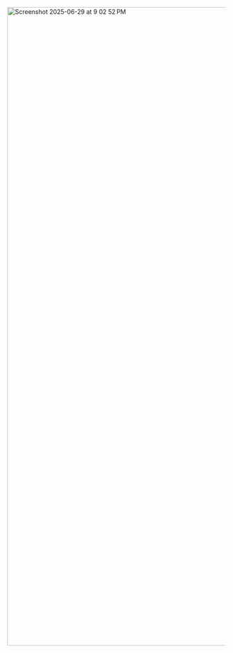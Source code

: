 <img width="1469" alt="Screenshot 2025-06-29 at 9 02 52 PM" src="https://github.com/user-attachments/assets/3bb28b39-7a2c-4cec-8f97-4f1d471a45a8" />
